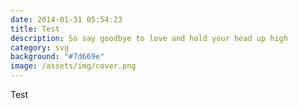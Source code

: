 ```yaml
---
date: 2014-01-31 05:54:23
title: Test
description: So say goodbye to love and hold your head up high
category: svg
background: "#7d669e"
image: /assets/img/cover.png
---
```


Test